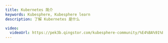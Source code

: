```yaml
---
title: Kubernetes 简介
keywords: Kubesphere, Kubesphere learn
description: 了解 Kubernetes 是什么

video:
  videoUrl: https://pek3b.qingstor.com/kubesphere-community/%E4%BA%91%E5%8E%9F%E7%94%9F%E5%AE%9E%E6%88%98/26%E3%80%81Kubernetes-%E5%9F%BA%E7%A1%80%E6%A6%82%E5%BF%B5-%E7%AE%80%E4%BB%8B.mp4
---
```

